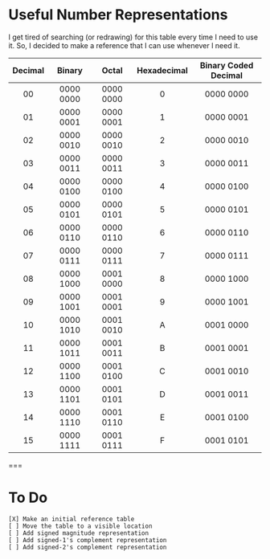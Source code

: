 # Useful Number Representations #

I get tired of searching (or redrawing) for this table every time I need to use it. So, I decided to make a reference that I can use whenever I need it.

| Decimal | Binary    |   Octal    | Hexadecimal | Binary Coded Decimal |
| :-----: | :-------: | :--------: | :---------: | :------------------: |
| 00      | 0000 0000 | 0000 0000  | 0           | 0000 0000            |  
| 01 	  | 0000 0001 | 0000 0001  | 1           | 0000 0001            |
| 02      | 0000 0010 | 0000 0010  | 2           | 0000 0010            |
| 03      | 0000 0011 | 0000 0011  | 3           | 0000 0011            |
| 04      | 0000 0100 | 0000 0100  | 4           | 0000 0100            |
| 05      | 0000 0101 | 0000 0101  | 5           | 0000 0101            |
| 06      | 0000 0110 | 0000 0110  | 6           | 0000 0110            |
| 07      | 0000 0111 | 0000 0111  | 7           | 0000 0111            |
| 08      | 0000 1000 | 0001 0000  | 8           | 0000 1000            |
| 09      | 0000 1001 | 0001 0001  | 9           | 0000 1001            |
| 10      | 0000 1010 | 0001 0010  | A           | 0001 0000            |
| 11      | 0000 1011 | 0001 0011  | B           | 0001 0001            |
| 12      | 0000 1100 | 0001 0100  | C           | 0001 0010            |
| 13      | 0000 1101 | 0001 0101  | D           | 0001 0011            |
| 14      | 0000 1110 | 0001 0110  | E           | 0001 0100            |
| 15      | 0000 1111 | 0001 0111  | F           | 0001 0101            |

===

# To Do #

	[X] Make an initial reference table
	[ ] Move the table to a visible location
	[ ] Add signed magnitude representation
	[ ] Add signed-1's complement representation
	[ ] Add signed-2's complement representation